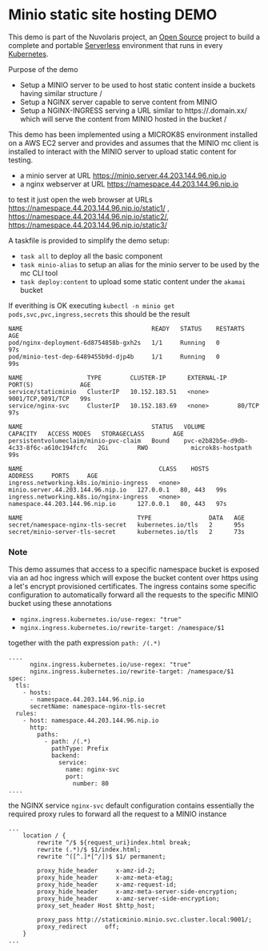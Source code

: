 <!--
  ~ Licensed to the Apache Software Foundation (ASF) under one
  ~ or more contributor license agreements.  See the NOTICE file
  ~ distributed with this work for additional information
  ~ regarding copyright ownership.  The ASF licenses this file
  ~ to you under the Apache License, Version 2.0 (the
  ~ "License"); you may not use this file except in compliance
  ~ with the License.  You may obtain a copy of the License at
  ~
  ~   http://www.apache.org/licenses/LICENSE-2.0
  ~
  ~ Unless required by applicable law or agreed to in writing,
  ~ software distributed under the License is distributed on an
  ~ "AS IS" BASIS, WITHOUT WARRANTIES OR CONDITIONS OF ANY
  ~ KIND, either express or implied.  See the License for the
  ~ specific language governing permissions and limitations
  ~ under the License.
  ~
-->
# Minio static site hosting DEMO

This demo is part of the Nuvolaris project, an [Open Source](https://opensource.org/) project to build a complete and portable [Serverless](https://martinfowler.com/articles/serverless.html) environment that runs in every [Kubernetes](https://kubernetes.io/).

Purpose of the demo

- Setup a MINIO server to be used to host static content inside a buckets having similar structure <namespace>/<path>
- Setup a NGINX server capable to serve content from MINIO
- Setup a NGINX-INGRESS serving a URL similar to https://<namespace>.domain.xx/<path> which will serve the content from MINIO hosted in the bucket <namespace>/<path>

This demo has been implemented using a MICROK8S environment installed on a AWS EC2 server and provides and assumes that the MINIO mc client is installed to interact with the MINIO server to upload static content for testing.

- a minio server at URL https://minio.server.44.203.144.96.nip.io
- a nginx webserver at URL https://namespace.44.203.144.96.nip.io

to test it just open the web browser at URLs https://namespace.44.203.144.96.nip.io/static1/ , https://namespace.44.203.144.96.nip.io/static2/, https://namespace.44.203.144.96.nip.io/static3/

A taskfile is provided to simplify the demo setup:

- `task all` to deploy all the basic component
- `task minio-alias` to setup an alias for the minio server to be used by the mc CLI tool
- `task deploy:content` to upload some static content under the `akamai` bucket

If everithing is OK executing `kubectl -n minio get pods,svc,pvc,ingress,secrets` this should be the result

```
NAME                                    READY   STATUS    RESTARTS   AGE
pod/nginx-deployment-6d8754858b-gxh2s   1/1     Running   0          97s
pod/minio-test-dep-6489455b9d-djp4b     1/1     Running   0          99s

NAME                  TYPE        CLUSTER-IP      EXTERNAL-IP   PORT(S)             AGE
service/staticminio   ClusterIP   10.152.183.51   <none>        9001/TCP,9091/TCP   99s
service/nginx-svc     ClusterIP   10.152.183.69   <none>        80/TCP              97s

NAME                                    STATUS   VOLUME                                     CAPACITY   ACCESS MODES   STORAGECLASS        AGE
persistentvolumeclaim/minio-pvc-claim   Bound    pvc-e2b82b5e-d9db-4c33-8f6c-a610c194fcfc   2Gi        RWO            microk8s-hostpath   99s

NAME                                      CLASS    HOSTS                               ADDRESS     PORTS     AGE
ingress.networking.k8s.io/minio-ingress   <none>   minio.server.44.203.144.96.nip.io   127.0.0.1   80, 443   99s
ingress.networking.k8s.io/nginx-ingress   <none>   namespace.44.203.144.96.nip.io      127.0.0.1   80, 443   97s

NAME                                TYPE                DATA   AGE
secret/namespace-nginx-tls-secret   kubernetes.io/tls   2      95s
secret/minio-server-tls-secret      kubernetes.io/tls   2      73s
```

### Note
This demo assumes that access to a specific namespace bucket is exposed via an ad hoc ingress which will expose the bucket content over https using a let's encrypt provisioned certificates. The ingress contains some specific configuration to automatically forward all the requests to the specific MINIO bucket using these annotations

- `nginx.ingress.kubernetes.io/use-regex: "true"`
- `nginx.ingress.kubernetes.io/rewrite-target: /namespace/$1`

together with the path expression `path: /(.*)`

```
....
      nginx.ingress.kubernetes.io/use-regex: "true"
      nginx.ingress.kubernetes.io/rewrite-target: /namespace/$1
spec:
  tls:
    - hosts:
      - namespace.44.203.144.96.nip.io
      secretName: namespace-nginx-tls-secret
  rules:
    - host: namespace.44.203.144.96.nip.io
      http:
        paths:
          - path: /(.*)
            pathType: Prefix
            backend:
              service:
                name: nginx-svc
                port: 
                  number: 80  
....      
```

the NGINX service `nginx-svc` default configuration contains essentially the required proxy rules to forward all the request to a MINIO instance

```
...
    location / {
        rewrite ^/$ ${request_uri}index.html break;
        rewrite (.*)/$ $1/index.html;        
        rewrite ^([^.]*[^/])$ $1/ permanent;
        
        proxy_hide_header     x-amz-id-2;
        proxy_hide_header     x-amz-meta-etag;
        proxy_hide_header     x-amz-request-id;
        proxy_hide_header     x-amz-meta-server-side-encryption;
        proxy_hide_header     x-amz-server-side-encryption;        
        proxy_set_header Host $http_host;

        proxy_pass http://staticminio.minio.svc.cluster.local:9001/;
	    proxy_redirect     off;
    } 
...     
```
